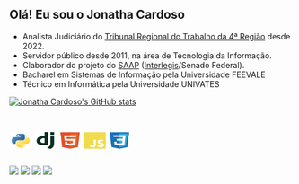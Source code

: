## Olá! Eu sou o Jonatha Cardoso

- Analista Judiciário do [Tribunal Regional do Trabalho da 4ª Região](https://www.trt4.jus.br/portais/trt4) desde 2022.
- Servidor público desde 2011, na área de Tecnologia da Informação.
- Claborador do projeto do [SAAP](https://github.com/interlegis/saap) ([Interlegis](https://github.com/interlegis)/Senado Federal).
- Bacharel em Sistemas de Informação pela Universidade FEEVALE
- Técnico em Informática pela Universidade UNIVATES

[![Jonatha Cardoso's GitHub stats](https://github-readme-stats.vercel.app/api?username=ojonathacardoso&show_icons=true&theme=dark)](https://github.com/ojonathacardoso/github-readme-stats)

 ##
<div style="display: inline_block"><br>
  <img align="center" alt="Python" height="30" width="40" src="https://raw.githubusercontent.com/devicons/devicon/master/icons/python/python-original.svg">
  <img align="center" alt="Django" height="30" width="40" src="https://raw.githubusercontent.com/devicons/devicon/master/icons/django/django-plain.svg">
  <img align="center" alt="HTML" height="30" width="40" src="https://raw.githubusercontent.com/devicons/devicon/master/icons/html5/html5-original.svg">
  <img align="center" alt="Js" height="30" width="40" src="https://raw.githubusercontent.com/devicons/devicon/master/icons/javascript/javascript-plain.svg">  
  <img align="center" alt="CSS" height="30" width="40" src="https://raw.githubusercontent.com/devicons/devicon/master/icons/css3/css3-original.svg">
</div>
  
  ##
 
<div> 
  <a href="https://instagram.com/ojonathacardoso" target="_blank"><img src="https://img.shields.io/badge/-Instagram-%23E4405F?style=for-the-badge&logo=instagram&logoColor=white" target="_blank"></a>
 <a href="https://discordapp.com/users/994733711159468033" target="_blank"><img src="https://img.shields.io/badge/Discord-7289DA?style=for-the-badge&logo=discord&logoColor=white" target="_blank"></a> 
  <a href = "mailto:ojonathacardoso@gmail.com"><img src="https://img.shields.io/badge/-Gmail-%23333?style=for-the-badge&logo=gmail&logoColor=white" target="_blank"></a>
  <a href="https://www.linkedin.com/in/jonathacardoso" target="_blank"><img src="https://img.shields.io/badge/-LinkedIn-%230077B5?style=for-the-badge&logo=linkedin&logoColor=white" target="_blank"></a> 
  
</div>
